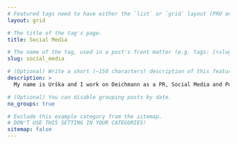 ```yaml
---
# Featured tags need to have either the `list` or `grid` layout (PRO only).
layout: grid

# The title of the tag's page.
title: Social Media

# The name of the tag, used in a post's front matter (e.g. tags: [<slug>]).
slug: social_media

# (Optional) Write a short (~150 characters) description of this featured tag.
description: >
  My name is Urška and I work on Deichmann as a PR, Social Media and Public Relations in Ljubljana, Slovenia.

# (Optional) You can disable grouping posts by date.
no_groups: true

# Exclude this example category from the sitemap.
# DON'T USE THIS SETTING IN YOUR CATEGORIES!
sitemap: false
---
```

